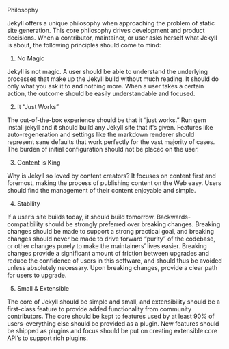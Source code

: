 
Philosophy

Jekyll offers a unique philosophy when approaching the problem of static site generation. This core philosophy drives development and product decisions. When a contributor, maintainer, or user asks herself what Jekyll is about, the following principles should come to mind:

1. No Magic

Jekyll is not magic. A user should be able to understand the underlying processes that make up the Jekyll build without much reading. It should do only what you ask it to and nothing more. When a user takes a certain action, the outcome should be easily understandable and focused.

2. It “Just Works”

The out-of-the-box experience should be that it “just works.” Run gem install jekyll and it should build any Jekyll site that it’s given. Features like auto-regeneration and settings like the markdown renderer should represent sane defaults that work perfectly for the vast majority of cases. The burden of initial configuration should not be placed on the user.

3. Content is King

Why is Jekyll so loved by content creators? It focuses on content first and foremost, making the process of publishing content on the Web easy. Users should find the management of their content enjoyable and simple.

4. Stability

If a user’s site builds today, it should build tomorrow. Backwards-compatibility should be strongly preferred over breaking changes. Breaking changes should be made to support a strong practical goal, and breaking changes should never be made to drive forward “purity” of the codebase, or other changes purely to make the maintainers’ lives easier. Breaking changes provide a significant amount of friction between upgrades and reduce the confidence of users in this software, and should thus be avoided unless absolutely necessary. Upon breaking changes, provide a clear path for users to upgrade.

5. Small & Extensible

The core of Jekyll should be simple and small, and extensibility should be a first-class feature to provide added functionality from community contributors. The core should be kept to features used by at least 90% of users–everything else should be provided as a plugin. New features should be shipped as plugins and focus should be put on creating extensible core API’s to support rich plugins.
